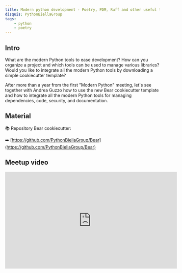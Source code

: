 ```yaml
---
title: Modern python development - Poetry, PDM, Ruff and other useful tools
disquis: PythonBiellaGroup
tags:
    - python
    - poetry
---
```


## Intro

What are the modern Python tools to ease development? How can you organize a project and which tools can be used to manage various libraries? Would you like to integrate all the modern Python tools by downloading a simple cookiecutter template?

After more than a year from the first "Modern Python" meeting, let's see together with Andrea Guzzo how to use the new Bear cookiecutter template and how to integrate all the modern Python tools for managing dependencies, code, security, and documentation.

## Material

📚 Repository Bear cookiecutter:

➡️ [https://github.com/PythonBiellaGroup/Bear](https://github.com/PythonBiellaGroup/Bear)

## Meetup video
<iframe width="560" height="315" src="https://www.youtube.com/embed/jtZvY7CWN1U" title="YouTube video player" frameborder="0" allow="accelerometer; autoplay; clipboard-write; encrypted-media; gyroscope; picture-in-picture; web-share" allowfullscreen></iframe>